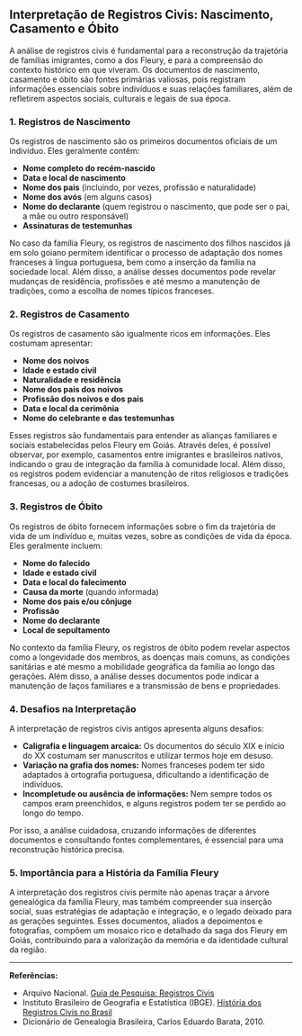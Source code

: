 ## Interpretação de Registros Civis: Nascimento, Casamento e Óbito

A análise de registros civis é fundamental para a reconstrução da trajetória de famílias imigrantes, como a dos Fleury, e para a compreensão do contexto histórico em que viveram. Os documentos de nascimento, casamento e óbito são fontes primárias valiosas, pois registram informações essenciais sobre indivíduos e suas relações familiares, além de refletirem aspectos sociais, culturais e legais de sua época.

### 1. **Registros de Nascimento**

Os registros de nascimento são os primeiros documentos oficiais de um indivíduo. Eles geralmente contêm:

- **Nome completo do recém-nascido**
- **Data e local de nascimento**
- **Nome dos pais** (incluindo, por vezes, profissão e naturalidade)
- **Nome dos avós** (em alguns casos)
- **Nome do declarante** (quem registrou o nascimento, que pode ser o pai, a mãe ou outro responsável)
- **Assinaturas de testemunhas**

No caso da família Fleury, os registros de nascimento dos filhos nascidos já em solo goiano permitem identificar o processo de adaptação dos nomes franceses à língua portuguesa, bem como a inserção da família na sociedade local. Além disso, a análise desses documentos pode revelar mudanças de residência, profissões e até mesmo a manutenção de tradições, como a escolha de nomes típicos franceses.

### 2. **Registros de Casamento**

Os registros de casamento são igualmente ricos em informações. Eles costumam apresentar:

- **Nome dos noivos**
- **Idade e estado civil**
- **Naturalidade e residência**
- **Nome dos pais dos noivos**
- **Profissão dos noivos e dos pais**
- **Data e local da cerimônia**
- **Nome do celebrante e das testemunhas**

Esses registros são fundamentais para entender as alianças familiares e sociais estabelecidas pelos Fleury em Goiás. Através deles, é possível observar, por exemplo, casamentos entre imigrantes e brasileiros nativos, indicando o grau de integração da família à comunidade local. Além disso, os registros podem evidenciar a manutenção de ritos religiosos e tradições francesas, ou a adoção de costumes brasileiros.

### 3. **Registros de Óbito**

Os registros de óbito fornecem informações sobre o fim da trajetória de vida de um indivíduo e, muitas vezes, sobre as condições de vida da época. Eles geralmente incluem:

- **Nome do falecido**
- **Idade e estado civil**
- **Data e local do falecimento**
- **Causa da morte** (quando informada)
- **Nome dos pais e/ou cônjuge**
- **Profissão**
- **Nome do declarante**
- **Local de sepultamento**

No contexto da família Fleury, os registros de óbito podem revelar aspectos como a longevidade dos membros, as doenças mais comuns, as condições sanitárias e até mesmo a mobilidade geográfica da família ao longo das gerações. Além disso, a análise desses documentos pode indicar a manutenção de laços familiares e a transmissão de bens e propriedades.

### 4. **Desafios na Interpretação**

A interpretação de registros civis antigos apresenta alguns desafios:

- **Caligrafia e linguagem arcaica:** Os documentos do século XIX e início do XX costumam ser manuscritos e utilizar termos hoje em desuso.
- **Variação na grafia dos nomes:** Nomes franceses podem ter sido adaptados à ortografia portuguesa, dificultando a identificação de indivíduos.
- **Incompletude ou ausência de informações:** Nem sempre todos os campos eram preenchidos, e alguns registros podem ter se perdido ao longo do tempo.

Por isso, a análise cuidadosa, cruzando informações de diferentes documentos e consultando fontes complementares, é essencial para uma reconstrução histórica precisa.

### 5. **Importância para a História da Família Fleury**

A interpretação dos registros civis permite não apenas traçar a árvore genealógica da família Fleury, mas também compreender sua inserção social, suas estratégias de adaptação e integração, e o legado deixado para as gerações seguintes. Esses documentos, aliados a depoimentos e fotografias, compõem um mosaico rico e detalhado da saga dos Fleury em Goiás, contribuindo para a valorização da memória e da identidade cultural da região.

---

**Referências:**

- Arquivo Nacional. [Guia de Pesquisa: Registros Civis](http://www.arquivonacional.gov.br/)
- Instituto Brasileiro de Geografia e Estatística (IBGE). [História dos Registros Civis no Brasil](https://www.ibge.gov.br/)
- Dicionário de Genealogia Brasileira, Carlos Eduardo Barata, 2010.